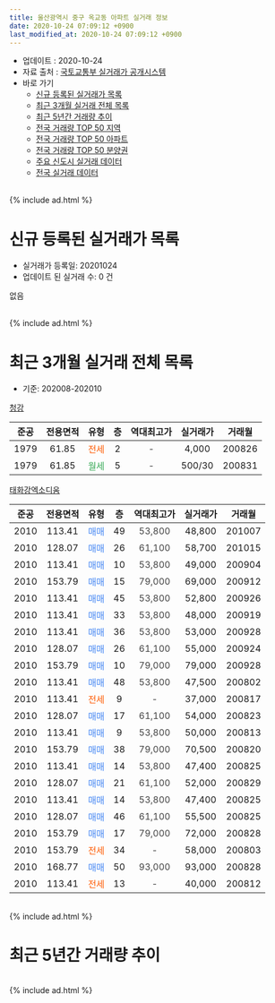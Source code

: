 ```yaml
---
title: 울산광역시 중구 옥교동 아파트 실거래 정보
date: 2020-10-24 07:09:12 +0900
last_modified_at: 2020-10-24 07:09:12 +0900
---
```


* 업데이트 : 2020-10-24
* 자료 출처 : [국토교통부 실거래가 공개시스템](http://rt.molit.go.kr)
* 바로 가기
    * [신규 등록된 실거래가 목록](#신규-등록된-실거래가-목록)
    * [최근 3개월 실거래 전체 목록](#최근-3개월-실거래-전체-목록)
    * [최근 5년간 거래량 추이](#최근-5년간-거래량-추이)
    * [전국 거래량 TOP 50 지역](https://inasie.github.io/apt-trade-info/최근-3개월-전국에서-가장-거래가-많이-발생한-지역)
    * [전국 거래량 TOP 50 아파트](https://inasie.github.io/apt-trade-info/최근-3개월-전국에서-가장-거래가-많이-발생한-아파트)
    * [전국 거래량 TOP 50 분양권](https://inasie.github.io/apt-trade-info/최근-3개월-전국에서-가장-거래가-많이-발생한-분양권)
    * [주요 신도시 실거래 데이터](https://inasie.github.io/apt-trade-info/주요-신도시)
    * [전국 실거래 데이터](https://inasie.github.io/apt-trade-info/전국)
<br>
{% include ad.html %}
<br>

# 신규 등록된 실거래가 목록
* 실거래가 등록일: 20201024
* 업데이트 된 실거래 수: 0 건

없음

<br>
{% include ad.html %}
<br>

# 최근 3개월 실거래 전체 목록
* 기준: 202008-202010


[청강](https://search.naver.com/search.naver?query=%EC%9A%B8%EC%82%B0%EA%B4%91%EC%97%AD%EC%8B%9C+%EC%A4%91%EA%B5%AC+%EC%98%A5%EA%B5%90%EB%8F%99+%EC%B2%AD%EA%B0%95)

|준공|전용면적|유형|층|역대최고가|실거래가|거래월|
|:---:|:---:|:---:|:---:|:---:|:---:|:---:|
|1979|61.85|<span style="color:#ff5a00">전세</span>|2|<span style="color:#444444">-</span>|4,000|200826|
|1979|61.85|<span style="color:#34a853">월세</span>|5|<span style="color:#444444">-</span>|500/30|200831|

[태화강엑소디움](https://search.naver.com/search.naver?query=%EC%9A%B8%EC%82%B0%EA%B4%91%EC%97%AD%EC%8B%9C+%EC%A4%91%EA%B5%AC+%EC%98%A5%EA%B5%90%EB%8F%99+%ED%83%9C%ED%99%94%EA%B0%95%EC%97%91%EC%86%8C%EB%94%94%EC%9B%80)

|준공|전용면적|유형|층|역대최고가|실거래가|거래월|
|:---:|:---:|:---:|:---:|:---:|:---:|:---:|
|2010|113.41|<span style="color:#4285f3">매매</span>|49|<span style="color:#444444">53,800</span>|48,800|201007|
|2010|128.07|<span style="color:#4285f3">매매</span>|26|<span style="color:#444444">61,100</span>|58,700|201015|
|2010|113.41|<span style="color:#4285f3">매매</span>|10|<span style="color:#444444">53,800</span>|49,000|200904|
|2010|153.79|<span style="color:#4285f3">매매</span>|15|<span style="color:#444444">79,000</span>|69,000|200912|
|2010|113.41|<span style="color:#4285f3">매매</span>|45|<span style="color:#444444">53,800</span>|52,800|200926|
|2010|113.41|<span style="color:#4285f3">매매</span>|33|<span style="color:#444444">53,800</span>|48,000|200919|
|2010|113.41|<span style="color:#4285f3">매매</span>|36|<span style="color:#444444">53,800</span>|53,000|200928|
|2010|128.07|<span style="color:#4285f3">매매</span>|26|<span style="color:#444444">61,100</span>|55,000|200924|
|2010|153.79|<span style="color:#4285f3">매매</span>|10|<span style="color:#444444">79,000</span>|79,000|200928|
|2010|113.41|<span style="color:#4285f3">매매</span>|48|<span style="color:#444444">53,800</span>|47,500|200802|
|2010|113.41|<span style="color:#ff5a00">전세</span>|9|<span style="color:#444444">-</span>|37,000|200817|
|2010|128.07|<span style="color:#4285f3">매매</span>|17|<span style="color:#444444">61,100</span>|54,000|200823|
|2010|113.41|<span style="color:#4285f3">매매</span>|9|<span style="color:#444444">53,800</span>|50,000|200813|
|2010|153.79|<span style="color:#4285f3">매매</span>|38|<span style="color:#444444">79,000</span>|70,500|200820|
|2010|113.41|<span style="color:#4285f3">매매</span>|14|<span style="color:#444444">53,800</span>|47,400|200825|
|2010|128.07|<span style="color:#4285f3">매매</span>|21|<span style="color:#444444">61,100</span>|52,000|200829|
|2010|113.41|<span style="color:#4285f3">매매</span>|14|<span style="color:#444444">53,800</span>|47,400|200825|
|2010|128.07|<span style="color:#4285f3">매매</span>|46|<span style="color:#444444">61,100</span>|55,500|200825|
|2010|153.79|<span style="color:#4285f3">매매</span>|17|<span style="color:#444444">79,000</span>|72,000|200828|
|2010|153.79|<span style="color:#ff5a00">전세</span>|34|<span style="color:#444444">-</span>|58,000|200803|
|2010|168.77|<span style="color:#4285f3">매매</span>|50|<span style="color:#444444">93,000</span>|93,000|200828|
|2010|113.41|<span style="color:#ff5a00">전세</span>|13|<span style="color:#444444">-</span>|40,000|200812|


<br>
{% include ad.html %}
<br>

# 최근 5년간 거래량 추이


<div style="width:100%;">
    <canvas id="deal_progress" height="200"></canvas>
</div>

<script>
new Chart(document.getElementById("deal_progress"), {
    type: 'line',
    data: {
        labels: ['201510','201511','201512','201601','201602','201603','201604','201605','201606','201607','201608','201609','201610','201611','201612','201701','201702','201703','201704','201705','201706','201707','201708','201709','201710','201711','201712','201801','201802','201803','201804','201805','201806','201807','201808','201809','201810','201811','201812','201901','201902','201903','201904','201905','201906','201907','201908','201909','201910','201911','201912','202001','202002','202003','202004','202005','202006','202007','202008','202009','202010'],
        datasets: [{
            label: '매매',
            pointRadius: 1,
            data: [7, 5, 4, 4, 2, 2, 2, 2, 1, 0, 2, 2, 19, 5, 2, 2, 4, 1, 3, 2, 4, 1, 3, 3, 1, 5, 2, 0, 2, 8, 2, 1, 1, 2, 1, 3, 2, 2, 2, 2, 2, 1, 1, 0, 0, 1, 0, 6, 2, 6, 1, 2, 1, 5, 0, 41, 8, 11, 10, 7, 2],
            borderColor: "rgba(255, 201, 14, 1)",
            backgroundColor: "rgba(255, 201, 14, 0.5)",
            fill: false,
            lineTension: 0
        },{
            label: '전월세',
            pointRadius: 1,
            data: [3, 0, 3, 3, 1, 2, 1, 2, 4, 5, 0, 8, 0, 3, 1, 0, 2, 2, 1, 2, 2, 0, 1, 3, 0, 0, 0, 0, 1, 3, 2, 0, 0, 1, 3, 0, 3, 2, 2, 2, 1, 0, 2, 3, 3, 0, 1, 2, 2, 0, 2, 1, 0, 1, 3, 0, 0, 0, 5, 0, 0],
            borderColor: "rgba(0, 141, 185, 1)",
            backgroundColor: "rgba(0, 141, 185, 0.5)",
            fill: false,
            lineTension: 0
        }
        ]
    },
    options: {
        responsive: true,
        title: {
            display: false
        },
        tooltips: {
            mode: 'index',
            intersect: false
        },
        hover: {
            mode: 'nearest',
            intersect: true
        },
        scales: {
            xAxes: [{
                display: true,
                scaleLabel: {
                    display: true,
                    labelString: '년/월'
                }
            }],
            yAxes: [{
                display: true,
                ticks: {
                    suggestedMin: 0,
                },
                scaleLabel: {
                    display: true,
                    labelString: '실거래 수'
                }
            }]
        }
    }
});

</script>


<br>
{% include ad.html %}
<br>

